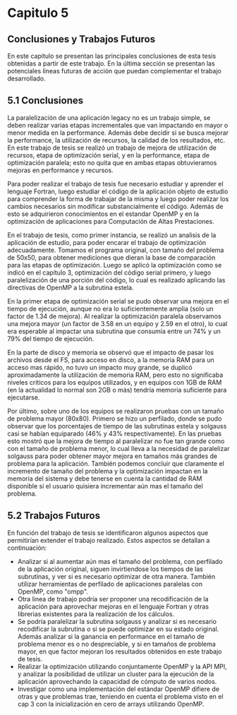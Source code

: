# Capitulo 5
## Conclusiones y Trabajos Futuros

En este capítulo se presentan las principales conclusiones de esta tesis obtenidas a partir de este trabajo. En la última sección se presentan las potenciales líneas futuras de acción que puedan complementar el trabajo desarrollado.


## 5.1 Conclusiones

La paralelización de una aplicación legacy no es un trabajo simple, se deben realizar varias etapas incrementales que van impactando en mayor o menor medida en la performance. Además debe decidir si se busca mejorar la performance, la utilización de recursos, la calidad de los resultados, etc. En este trabajo de tesis se realizó un trabajo de mejora de utilización de recursos, etapa de optimización serial, y en la performance, etapa de optimización paralela; esto no quita que en ambas etapas obtuvieramos mejoras en performance y recursos.

Para poder realizar el trabajo de tesis fue necesario estudiar y aprender el lenguaje Fortran, luego estudiar el código de la aplicación objeto de estudio para comprender la forma de trabajar de la misma y luego poder realizar los cambios necesarios sin modificar substancialmente el código. Además de esto se adquirieron conocimientos en el estandar OpenMP y en la optimización de aplicaciones para Computación de Altas Prestaciones.

En el trabajo de tesis, como primer instancia, se realizó un analisis de la aplicación de estudio, para poder encarar el trabajo de optimización adecuadamente. Tomamos el programa original, con tamaño del problema de 50x50, para obtener mediciones que dieran la base de comparación para las etapas de optimización. Luego se aplicó la optimización como se indicó en el capítulo 3, optimización del código serial primero, y luego paralelización de una porción del código, lo cual es realizado aplicando las directivas de OpenMP a la subrutina estela.

En la primer etapa de optimización serial se pudo observar una mejora en el tiempo de ejecución, aunque no era lo suficientemente amplia (solo un factor de 1.34 de mejora). Al realizar la optimización paralela observamos una mejora mayor (un factor de 3.58 en un equipo y 2.59 en el otro), lo cual era esperable al impactar una subrutina que consumía entre un 74% y un 79% del tiempo de ejecución.

En la parte de disco y memoria se observó que el impacto de pasar los archivos desde el FS, para acceso en disco, a la memoria RAM para un acceso mas rápido, no tuvo un impacto muy grande, se duplicó aproximadamente la utilización de memoria RAM, pero esto no significaba niveles críticos para los equipos utilizados, y en equipos con 1GB de RAM (en la actualidad lo normal son 2GB o más) tendría memoria suficiente para ejecutarse.

Por último, sobre uno de los equipos se realizaron pruebas con un tamaño de problema mayor (80x80). Primero se hizo un perfilado, donde se pudo observar que los porcentajes de tiempo de las subrutinas estela y solgauss casi se habían equiparado (46% y 43% respectivamente). En las pruebas esto mostró que la mejora de tiempo al paralelizar no fue tan grande como con el tamaño de problema menor, lo cual lleva a la necesidad de paralelizar solgauss para poder obtener mayor mejora en tamaños más grandes de problema para la aplicación. También podemos concluir que claramente el incremento de tamaño del problema y la optimización impactan en la memoria del sistema y debe tenerse en cuenta la cantidad de RAM disponible si el usuario quisiera incrementar aún mas el tamaño del problema.



## 5.2 Trabajos Futuros

En función del trabajo de tesis se identificaron algunos aspectos que permitirían extender el trabajo realizado. Estos aspectos se detallan a continuación:

* Analizar si al aumentar aún mas el tamaño del problema, con perfilado de la aplicación original, siguen invirtiendose los tiempos de las subrutinas, y ver si es necesario optimizar de otra manera. También utilizar herramientas de perfilado de aplicaciones paralelas con OpenMP, como "ompp".
* Otra linea de trabajo podría ser proponer una recodificación de la aplicación para aprovechar mejoras en el lenguaje Fortran y otras librerias existentes para la realización de los cálculos.
* Se podría paralelizar la subrutina solgauss y analizar si es necesario recodificar la subrutina o si se puede optimizar en su estado original. Además analizar si la ganancia en performance en el tamaño de problema menor es o no despreciable, y si en tamaños de problema mayor, en que factor mejoran los resultados obtenidos en este trabajo de tesis.
* Realizar la optimización utilizando conjuntamente OpenMP y la API MPI, y analizar la posibilidad de utilizar un cluster para la ejecución de la aplicación aprovechando la capacidad de cómputo de varios nodos.
* Investigar como una implementación del estándar OpenMP difiere de otras y que problemas trae, teniendo en cuenta el problema visto en el cap 3 con la inicialización en cero de arrays utilizando OpenMP.